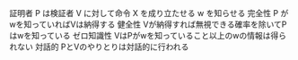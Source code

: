 
証明者 P は検証者 V に対して命令 X を成り立たせる w を知らせる
完全性 P が wを知っていればVは納得する
健全性 Vが納得すれば無視できる確率を除いてPはwを知っている
ゼロ知識性 VはPがwを知っていること以上のwの情報は得られない
対話的 PとVのやりとりは対話的に行われる